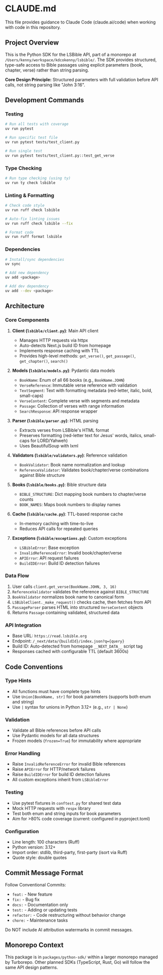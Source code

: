 # CLAUDE.md

This file provides guidance to Claude Code (claude.ai/code) when working with code in this repository.

## Project Overview

This is the Python SDK for the LSBible API, part of a monorepo at `/Users/kenny/workspace/kdcokenny/lsbible/`. The SDK provides structured, type-safe access to Bible passages using explicit parameters (book, chapter, verse) rather than string parsing.

**Core Design Principle:** Structured parameters with full validation before API calls, not string parsing like "John 3:16".

## Development Commands

### Testing
```bash
# Run all tests with coverage
uv run pytest

# Run specific test file
uv run pytest tests/test_client.py

# Run single test
uv run pytest tests/test_client.py::test_get_verse
```

### Type Checking
```bash
# Run type checking (using ty)
uv run ty check lsbible
```

### Linting & Formatting
```bash
# Check code style
uv run ruff check lsbible

# Auto-fix linting issues
uv run ruff check lsbible --fix

# Format code
uv run ruff format lsbible
```

### Dependencies
```bash
# Install/sync dependencies
uv sync

# Add new dependency
uv add <package>

# Add dev dependency
uv add --dev <package>
```

## Architecture

### Core Components

1. **Client (`lsbible/client.py`)**: Main API client
   - Manages HTTP requests via httpx
   - Auto-detects Next.js build ID from homepage
   - Implements response caching with TTL
   - Provides high-level methods: `get_verse()`, `get_passage()`, `get_chapter()`, `search()`

2. **Models (`lsbible/models.py`)**: Pydantic data models
   - `BookName`: Enum of all 66 books (e.g., `BookName.JOHN`)
   - `VerseReference`: Immutable verse reference with validation
   - `TextSegment`: Text with formatting metadata (red-letter, italic, bold, small-caps)
   - `VerseContent`: Complete verse with segments and metadata
   - `Passage`: Collection of verses with range information
   - `SearchResponse`: API response wrapper

3. **Parser (`lsbible/parser.py`)**: HTML parsing
   - Extracts verses from LSBible's HTML format
   - Preserves formatting (red-letter text for Jesus' words, italics, small-caps for LORD/Yahweh)
   - Uses BeautifulSoup with lxml

4. **Validators (`lsbible/validators.py`)**: Reference validation
   - `BookValidator`: Book name normalization and lookup
   - `ReferenceValidator`: Validates book/chapter/verse combinations against Bible structure

5. **Books (`lsbible/books.py`)**: Bible structure data
   - `BIBLE_STRUCTURE`: Dict mapping book numbers to chapter/verse counts
   - `BOOK_NAMES`: Maps book numbers to display names

6. **Cache (`lsbible/cache.py`)**: TTL-based response cache
   - In-memory caching with time-to-live
   - Reduces API calls for repeated queries

7. **Exceptions (`lsbible/exceptions.py`)**: Custom exceptions
   - `LSBibleError`: Base exception
   - `InvalidReferenceError`: Invalid book/chapter/verse
   - `APIError`: API request failures
   - `BuildIDError`: Build ID detection failures

### Data Flow

1. User calls `client.get_verse(BookName.JOHN, 3, 16)`
2. `ReferenceValidator` validates the reference against `BIBLE_STRUCTURE`
3. `BookValidator` normalizes book name to canonical form
4. `LSBibleClient._make_request()` checks cache, then fetches from API
5. `PassageParser` parses HTML into structured `VerseContent` objects
6. Returns `Passage` containing validated, structured data

### API Integration

- Base URL: `https://read.lsbible.org`
- Endpoint: `/_next/data/{buildId}/index.json?q={query}`
- Build ID: Auto-detected from homepage `__NEXT_DATA__` script tag
- Responses cached with configurable TTL (default 3600s)

## Code Conventions

### Type Hints
- All functions must have complete type hints
- Use `Union[BookName, str]` for book parameters (supports both enum and string)
- Use `|` syntax for unions in Python 3.12+ (e.g., `str | None`)

### Validation
- Validate all Bible references before API calls
- Use Pydantic models for all data structures
- Frozen models (`frozen=True`) for immutability where appropriate

### Error Handling
- Raise `InvalidReferenceError` for invalid Bible references
- Raise `APIError` for HTTP/network failures
- Raise `BuildIDError` for build ID detection failures
- All custom exceptions inherit from `LSBibleError`

### Testing
- Use pytest fixtures in `conftest.py` for shared test data
- Mock HTTP requests with `respx` library
- Test both enum and string inputs for book parameters
- Aim for >80% code coverage (current: configured in pyproject.toml)

### Configuration
- Line length: 100 characters (Ruff)
- Python version: 3.12+
- Import order: stdlib, third-party, first-party (isort via Ruff)
- Quote style: double quotes

## Commit Message Format

Follow Conventional Commits:
- `feat:` - New feature
- `fix:` - Bug fix
- `docs:` - Documentation only
- `test:` - Adding or updating tests
- `refactor:` - Code restructuring without behavior change
- `chore:` - Maintenance tasks

Do NOT include AI attribution watermarks in commit messages.

## Monorepo Context

This package is in `packages/python-sdk/` within a larger monorepo managed by Turborepo. Other planned SDKs (TypeScript, Rust, Go) will follow the same API design patterns.
